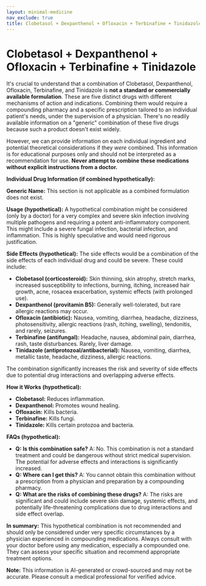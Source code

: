 ```yaml
---
layout: minimal-medicine
nav_exclude: true
title: Clobetasol + Dexpanthenol + Ofloxacin + Terbinafine + Tinidazole
---
```


# Clobetasol + Dexpanthenol + Ofloxacin + Terbinafine + Tinidazole

It's crucial to understand that a combination of Clobetasol, Dexpanthenol, Ofloxacin, Terbinafine, and Tinidazole is **not a standard or commercially available formulation**.  These are five distinct drugs with different mechanisms of action and indications. Combining them would require a compounding pharmacy and a specific prescription tailored to an individual patient's needs, under the supervision of a physician.  There's no readily available information on a "generic" combination of these five drugs because such a product doesn't exist widely.


However, we can provide information on each individual ingredient and potential theoretical considerations if they *were* combined.  This information is for educational purposes only and should not be interpreted as a recommendation for use.  **Never attempt to combine these medications without explicit instructions from a doctor.**


**Individual Drug Information (if combined hypothetically):**

**Generic Name:**  This section is not applicable as a combined formulation does not exist.

**Usage (hypothetical):**  A hypothetical combination might be considered (only by a doctor) for a very complex and severe skin infection involving multiple pathogens and requiring a potent anti-inflammatory component. This might include a severe fungal infection, bacterial infection, and inflammation. This is highly speculative and would need rigorous justification.

**Side Effects (hypothetical):** The side effects would be a combination of the side effects of each individual drug and could be severe.  These could include:

* **Clobetasol (corticosteroid):** Skin thinning, skin atrophy, stretch marks, increased susceptibility to infections, burning, itching, increased hair growth, acne, rosacea exacerbation, systemic effects (with prolonged use).
* **Dexpanthenol (provitamin B5):** Generally well-tolerated, but rare allergic reactions may occur.
* **Ofloxacin (antibiotic):** Nausea, vomiting, diarrhea, headache, dizziness, photosensitivity, allergic reactions (rash, itching, swelling), tendonitis, and rarely, seizures.
* **Terbinafine (antifungal):** Headache, nausea, abdominal pain, diarrhea, rash, taste disturbances.  Rarely, liver damage.
* **Tinidazole (antiprotozoal/antibacterial):** Nausea, vomiting, diarrhea, metallic taste, headache, dizziness, allergic reactions.

The combination significantly increases the risk and severity of side effects due to potential drug interactions and overlapping adverse effects.


**How it Works (hypothetical):**

* **Clobetasol:** Reduces inflammation.
* **Dexpanthenol:** Promotes wound healing.
* **Ofloxacin:** Kills bacteria.
* **Terbinafine:** Kills fungi.
* **Tinidazole:** Kills certain protozoa and bacteria.


**FAQs (hypothetical):**

* **Q: Is this combination safe?** A:  No. This combination is not a standard treatment and could be dangerous without strict medical supervision. The potential for adverse effects and interactions is significantly increased.
* **Q: Where can I get this?** A:  You cannot obtain this combination without a prescription from a physician and preparation by a compounding pharmacy.
* **Q: What are the risks of combining these drugs?** A:  The risks are significant and could include severe skin damage, systemic effects, and potentially life-threatening complications due to drug interactions and side effect overlap.

**In summary:**  This hypothetical combination is not recommended and should only be considered under very specific circumstances by a physician experienced in compounding medications.  Always consult with your doctor before using any medication, especially a compounded one.  They can assess your specific situation and recommend appropriate treatment options.


**Note:** This information is AI-generated or crowd-sourced and may not be accurate. Please consult a medical professional for verified advice.